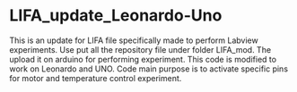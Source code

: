 # LIFA_update_Leonardo-Uno
This is an update for LIFA file specifically made to perform Labview experiments. 
Use put all the repository file under folder LIFA_mod.
The upload it on arduino for performing experiment.
This code is modified to work on Leonardo and UNO.
Code main purpose is to activate specific pins for motor and temperature control experiment.
